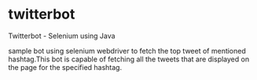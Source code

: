 # twitterbot
Twitterbot - Selenium using Java 

sample bot using selenium webdriver to fetch the top tweet of mentioned hashtag.This bot is capable of fetching all the tweets that are displayed on the page for the specified hashtag.



